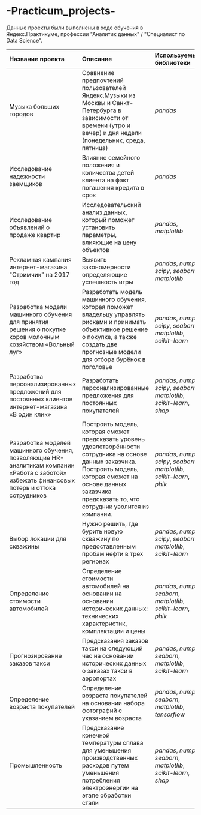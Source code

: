 # -Practicum_projects-

Данные проекты были выполнены в ходе обучения в Яндекс.Практикуме, профессии "Аналитик данных" / "Специалист по Data Science".

| Название проекта | Описание | Используемые библиотеки | 
| :---------------------- | :---------------------- | :---------------------- |
| Музыка больших городов | Сравнение предпочтений пользователей Яндекс.Музыки из Москвы и Санкт-Петербурга в зависимости от времени (утро и вечер) и дня недели (понедельник, среда, пятница)| *pandas* |
| Исследование надежности заемщиков | Влияние семейного положения и количества детей клиента на факт погашения кредита в срок | *pandas* |
| Исследование объявлений о продаже квартир | Исследовательский анализ данных, который поможет установить параметры, влияющие на цену объектов | *pandas*, *matplotlib*|
| Рекламная кампания интернет-магазина "Стримчик" на 2017 год | Выявить закономерности определяющие успешность игры | *pandas*, *numpy*, *scipy*, *seaborn*, *matplotlib*|
| Разработка модели машинного обучения для принятия решения о покупке коров молочным хозяйством «Вольный луг» | Разработать модель машинного обучения, которая поможет владельцу управлять рисками и принимать объективное решение о покупке, а также создать две прогнозные модели для отбора бурёнок в поголовье | *pandas*, *numpy*, *scipy*, *seaborn*, *matplotlib*, *scikit-learn*|
| Разработка персонализированных предложений для постоянных клиентов интернет-магазина «В один клик» | Разработать персонализированные предложения для постоянных покупателей | *pandas*, *numpy*, *scipy*, *seaborn*, *matplotlib*, *scikit-learn*, *shap*|
| Разработка моделей машинного обучения, позволяющие HR-аналитикам компании «Работа с заботой» избежать финансовых потерь и оттока сотрудников | Построить модель, которая сможет предсказать уровень удовлетворённости сотрудника на основе данных заказчика. Построить модель, которая сможет на основе данных заказчика предсказать то, что сотрудник уволится из компании. | *pandas*, *numpy*, *scipy*, *seaborn*, *matplotlib*, *scikit-learn*, *phik*|
| Выбор локации для скважины | Нужно решить, где бурить новую скважину по предоставленным пробам нефти в трех регионах| *pandas*, *numpy*, *scipy*, *seaborn*, *matplotlib*, *scikit-learn* |
| Определение стоимости автомобилей | Определение стоимости автомобилей на основании на основании исторических данных: технических характеристик, комплектации и цены| *pandas*, *numpy*, *seaborn*, *matplotlib*, *scikit-learn*, *phik* |
| Прогнозирование заказов такси | Предсказания заказов такси на следующий час на основании исторических данных о заказах такси в аэропортах| *pandas*, *numpy*, *seaborn*, *matplotlib*, *scikit-learn* |
| Определение возраста покупателей | Определение возраста покупателей на основании набора фотографий с указанием возраста | *pandas*, *numpy*, *seaborn*, *matplotlib*, *tensorflow* |
| Промышленность | Предсказание конечной температуры сплава для уменьшения производственных расходов путем уменьшения потребления электроэнергии на этапе обработки стали | *pandas*, *numpy*, *seaborn*, *matplotlib*, *scikit-learn*, *shap* |

